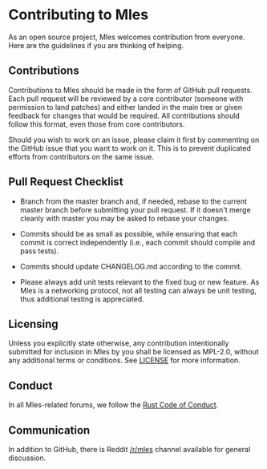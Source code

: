 # Contributing to Mles

As an open source project, Mles welcomes contribution from everyone. Here are the guidelines if you are
thinking of helping.

## Contributions

Contributions to Mles should be made in the form of GitHub pull requests. 
Each pull request will be reviewed by a core contributor
(someone with permission to land patches) and either landed in the main tree or
given feedback for changes that would be required. All contributions should
follow this format, even those from core contributors.

Should you wish to work on an issue, please claim it first by commenting on
the GitHub issue that you want to work on it. This is to prevent duplicated
efforts from contributors on the same issue.

## Pull Request Checklist

- Branch from the master branch and, if needed, rebase to the current master
  branch before submitting your pull request. If it doesn't merge cleanly with
  master you may be asked to rebase your changes.

- Commits should be as small as possible, while ensuring that each commit is
  correct independently (i.e., each commit should compile and pass tests).
  
- Commits should update CHANGELOG.md according to the commit.

- Please always add unit tests relevant to the fixed bug or new feature. As Mles
  is a networking protocol, not all testing can always be unit testing, thus 
  additional testing is appreciated.

## Licensing

Unless you explicitly state otherwise, any contribution intentionally submitted
for inclusion in Mles by you shall be licensed as MPL-2.0, without any additional 
terms or conditions. See [LICENSE](LICENSE) for more information.

## Conduct

In all Mles-related forums, we follow the [Rust Code of Conduct](http://www.rust-lang.org/conduct.html). 

## Communication

In addition to GitHub, there is Reddit [/r/mles](http://www.reddit.com/r/mles) channel available for general discussion.

